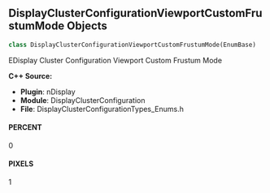 ## DisplayClusterConfigurationViewportCustomFrustumMode Objects

```python
class DisplayClusterConfigurationViewportCustomFrustumMode(EnumBase)
```

EDisplay Cluster Configuration Viewport Custom Frustum Mode

**C++ Source:**

- **Plugin**: nDisplay
- **Module**: DisplayClusterConfiguration
- **File**: DisplayClusterConfigurationTypes_Enums.h

<a id="unreal.DisplayClusterConfigurationViewportCustomFrustumMode.PERCENT"></a>

#### PERCENT

0

<a id="unreal.DisplayClusterConfigurationViewportCustomFrustumMode.PIXELS"></a>

#### PIXELS

1

<a id="unreal.DisplayClusterConfigurationFramePostProcess_OutputRemapSource"></a>